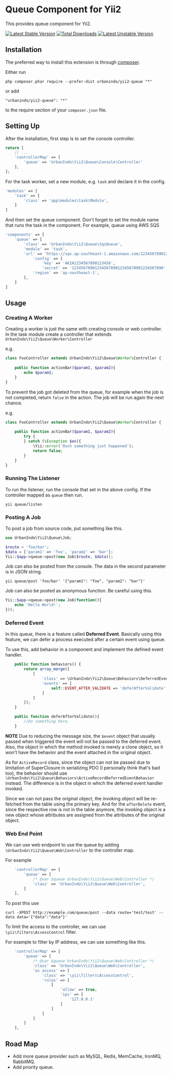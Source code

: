 # Queue Component for Yii2

This provides queue component for Yii2.

[![Latest Stable Version](https://poser.pugx.org/urbanindo/yii2-queue/v/stable.svg)](https://packagist.org/packages/urbanindo/yii2-queue)
[![Total Downloads](https://poser.pugx.org/urbanindo/yii2-queue/downloads.svg)](https://packagist.org/packages/urbanindo/yii2-queue)
[![Latest Unstable Version](https://poser.pugx.org/urbanindo/yii2-queue/v/unstable.svg)](https://packagist.org/packages/urbanindo/yii2-queue)


## Installation

The preferred way to install this extension is through [composer](http://getcomposer.org/download/).

Either run

```
php composer.phar require --prefer-dist urbanindo/yii2-queue "*"
```

or add

```
"urbanindo/yii2-queue": "*"
```

to the require section of your `composer.json` file.

## Setting Up

After the installation, first step is to set the console controller.

```php
return [
    // ...
    'controllerMap' => [
        'queue' => 'UrbanIndo\Yii2\Queue\Console\Controller'
    ],
];
```

For the task worker, set a new module, e.g. `task` and declare it in the config.

```php
'modules' => [
    'task' => [
        'class' => 'app\modules\task\Module',
    ]
]
```

And then set the queue component. Don't forget to set the module name that runs
the task in the component. For example, queue using AWS SQS

```php
'components' => [
    'queue' => [
        'class' => 'UrbanIndo\Yii2\Queue\SqsQueue',
        'module' => 'task',
        'url' => 'https://sqs.ap-southeast-1.amazonaws.com/123456789012/queue',
            'config' => [
                'key' => 'AKIA1234567890123456',
                'secret' => '1234567890123456789012345678901234567890',
            'region' => 'ap-southeast-1',
        ],
    ]
]
```

## Usage

### Creating A Worker

Creating a worker is just the same with creating console or web controller.
In the task module create a controller that extends `UrbanIndo\Yii2\Queue\Worker\Controller`

e.g.

```php
class FooController extends UrbanIndo\Yii2\Queue\Worker\Controller {
    
    public function actionBar($param1, $param2){
        echo $param1;
    }
}
```

To prevent the job got deleted from the queue, for example when the job is not
completed, return `false` in the action. The job will be run again the next
chance.

e.g.

```php
class FooController extends UrbanIndo\Yii2\Queue\Worker\Controller {
    
    public function actionBar($param1, $param2){
        try {
        } catch (\Exception $ex){
            \Yii::error('Ouch something just happened');
            return false;
        }
    }
}
```

### Running The Listener

To run the listener, run the console that set in the above config. If the
controller mapped as `queue` then run.

```
yii queue/listen
```

### Posting A Job

To post a job from source code, put something like this.

```php
use UrbanIndo\Yii2\Queue\Job;

$route = 'foo/bar';
$data = ['param1' => 'foo', 'param2' => 'bar'];
Yii::$app->queue->post(new Job($route, $data));
```

Job can also be posted from the console. The data in the second parameter is in
JSON string.

```
yii queue/post 'foo/bar' '{"param1": "foo", "param2": "bar"}'
```

Job can also be posted as anonymous function. Be careful using this.

```php
Yii::$app->queue->post(new Job(function(){
    echo 'Hello World!';
}));
```

### Deferred Event

In this queue, there is a feature called **Deferred Event**. Basically using this
feature, we can defer a process executed after a certain event using queue.

To use this, add behavior in a component and implement the defined event handler.

```php
    public function behaviors() {
        return array_merge([
            [
                'class' => \UrbanIndo\Yii2\Queue\Behaviors\DeferredEventBehavior::class,
                'events' => [
                    self::EVENT_AFTER_VALIDATE => 'deferAfterValidate', 
                ]
            ]
        ]);
    }

    public function deferAfterValidate(){
        //Do something here.
    }
```

**NOTE**
Due to reducing the message size, the `$event` object that usually passed when
triggered the event will not be passed to the deferred event. Also, the object
in which the method invoked is merely a clone object, so it won't have the
behavior and the event attached in the original object.

As for `ActiveRecord` class, since the object can not be passed due to limitation
of SuperClosure in serializing PDO (I personally think that's bad too), the
behavior should use `\UrbanIndo\Yii2\Queue\Behaviors\ActiveRecordDeferredEventBehavior`
instead. The difference is in the object in which the deferred event handler
invoked.

Since we can not pass the original object, the invoking object will be re-fetched
from the table using the primary key. And for the `afterDelete` event, since
the respective row is not in the table anymore, the invoking object is a new
object whose attributes are assigned from the attributes of the original object.

### Web End Point

We can use web endpoint to use the queue by adding `\UrbanIndo\Yii2\Queue\Web\Controller` 
to the controller map.

For example

```php
    'controllerMap' => [
        'queue' => [
            /* @var $queue UrbanIndo\Yii2\Queue\Web\Controller */
            'class' => 'UrbanIndo\Yii2\Queue\Web\Controller',
        ]
    ],
```

To post this use

```
curl -XPOST http://example.com/queue/post --data route='test/test' --data data='{"data":"data"}'
```

To limit the access to the controller, we can use `\yii\filters\AccessControl` filter.

For example to filter by IP address, we can use something like this.

```php
    'controllerMap' => [
        'queue' => [
            /* @var $queue UrbanIndo\Yii2\Queue\Web\Controller */
            'class' => 'UrbanIndo\Yii2\Queue\Web\Controller',
            'as access' => [
                'class' => '\yii\filters\AccessControl',
                'rules' => [
                    [
                        'allow' => true,
                        'ips' => [
                            '127.0.0.1'
                        ]
                    ]
                ]
            ]
        ]
    ],
```


## Road Map

- Add more queue provider such as MySQL, Redis, MemCache, IronMQ, RabbitMQ.
- Add priority queue.
